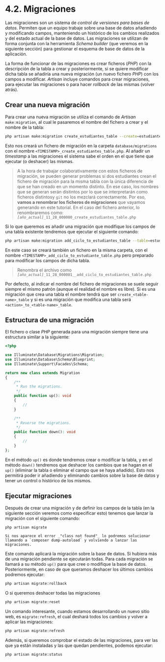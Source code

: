 # 4.2. Migraciones

Las migraciones son un sistema de _control de versiones para bases de datos_. Permiten que un equipo trabaje sobre una base de datos añadiendo y modificando campos, manteniendo un histórico de los cambios realizados y del estado actual de la base de datos. Las migraciones se utilizan de forma conjunta con la herramienta _Schema builder_ (que veremos en la siguiente sección) para gestionar el esquema de base de datos de la aplicación.

La forma de funcionar de las migraciones es crear ficheros (_PHP_) con la descripción de la tabla a crear y posteriormente, si se quiere modificar dicha tabla se añadiría una nueva migración (un nuevo fichero _PHP_) con los campos a modificar. _Artisan_ incluye comandos para crear migraciones, para ejecutar las migraciones o para hacer _rollback_ de las mismas (volver atrás).

## Crear una nueva migración

Para crear una nueva migración se utiliza el comando de _Artisan_ `make:migration`, al cual le pasaremos el nombre del fichero a crear y el nombre de la tabla:

```bash
php artisan make:migration create_estudiantes_table --create=estudiantes
```

Esto nos creará un fichero de migración en la carpeta `database/migrations` con el nombre `<TIMESTAMP>_create_estudiantes_table.php`. Al añadir un _timestamp_ a las migraciones el sistema sabe el orden en el que tiene que ejecutar (o deshacer) las mismas.

> A la hora de trabajar colaborativamente con estos ficheros de migración, se pueden generar problemas si dos estudiantes crean el fichero de migración para la misma tabla con la única diferencia de que se han creado en un momento distinto. En ese caso, los nombres que se generan serán distintos por lo que se interpretarán como ficheros distintosy `git` no los mezclará correctamente. Por eso, **vamos a renombrar los ficheros de migraciones** que vayamos generando en este tutorial. En el caso del fichero anterior, lo renombraremos como:
        _`[año_actual]`_`_11_28_000000_create_estudiantes_table.php`

Si lo que queremos es añadir una migración que modifique los campos de una tabla existente tendremos que ejecutar el siguiente comando:

```bash
php artisan make:migration add_ciclo_to_estudiantes_table --table=estudiantes
```

En este caso se creará también un fichero en la misma carpeta, con el nombre `<TIMESTAMP>_add_ciclo_to_estudiante_table.php` pero preparado para modificar los campos de dicha tabla.

> Renombra el archivo como _`[año_actual]`_`_11_28_000001__add_ciclo_to_estudiantes_table.php`

Por defecto, al indicar el nombre del fichero de migraciones se suele seguir siempre el mismo patrón (aunque el realidad el nombre es libre). Si es una migración que crea una tabla el nombre tendrá que ser `create_<table-name>_table` y si es una migración que modifica una tabla será `<action>_to_<table-name>_table`.

## Estructura de una migración

El fichero o clase _PHP_ generada para una migración siempre tiene una estructura similar a la siguiente:

```php
<?php

use Illuminate\Database\Migrations\Migration;
use Illuminate\Database\Schema\Blueprint;
use Illuminate\Support\Facades\Schema;

return new class extends Migration
{
    /**
     * Run the migrations.
     */
    public function up(): void
    {
        //
    }

    /**
     * Reverse the migrations.
     */
    public function down(): void
    {
        //
    }
};
```

En el método `up()` es donde tendremos crear o modificar la tabla, y en el método `down()` tendremos que deshacer los cambios que se hagan en el `up()` (eliminar la tabla o eliminar el campo que se haya añadido). Esto nos permitirá poder ir añadiendo y eliminando cambios sobre la base de datos y tener un control o histórico de los mismos.

## Ejecutar migraciones

Después de crear una migración y de definir los campos de la tabla (en la siguiente sección veremos como especificar esto) tenemos que lanzar la migración con el siguiente comando:

```bash
php artisan migrate
```

    Si nos aparece el error _"class not found"_ lo podremos solucionar llamando a `composer dump-autoload` y volviendo a lanzar las migraciones.

Este comando aplicará la migración sobre la base de datos. Si hubiera más de una migración pendiente se ejecutarán todas. Para cada migración se llamará a su método `up()` para que cree o modifique la base de datos. Posteriormente, en caso de que queramos deshacer los últimos cambios podremos ejecutar:

```bash
php artisan migrate:rollback
```

O si queremos deshacer todas las migraciones

```bash
php artisan migrate:reset
```

Un comando interesante, cuando estamos desarrollando un nuevo sitio web, es `migrate:refresh`, el cual deshará todos los cambios y volver a aplicar las migraciones:

```bash
php artisan migrate:refresh
```

Además, si queremos comprobar el estado de las migraciones, para ver las que ya están instaladas y las que quedan pendientes, podemos ejecutar:

```bash
php artisan migrate:status
```
